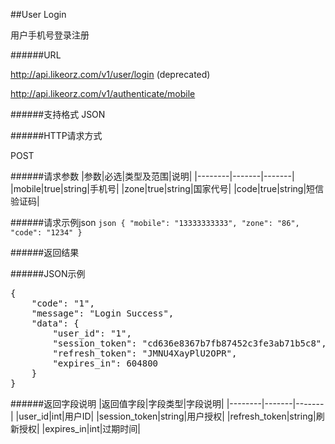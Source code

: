 ##User Login用户手机号登录注册######URLhttp://api.likeorz.com/v1/user/login    (deprecated)http://api.likeorz.com/v1/authenticate/mobile######支持格式JSON######HTTP请求方式POST######请求参数|参数|必选|类型及范围|说明||--------|-------|-------||mobile|true|string|手机号||zone|true|string|国家代号||code|true|string|短信验证码|######请求示例json`json{    "mobile": "13333333333",    "zone": "86",    "code": "1234"}`######返回结果######JSON示例<pre>{    "code": "1",     "message": "Login Success",     "data": {        "user_id": "1",         "session_token": "cd636e8367b7fb87452c3fe3ab71b5c8",         "refresh_token": "JMNU4XayPlU2OPR",         "expires_in": 604800    }}</pre>######返回字段说明|返回值字段|字段类型|字段说明||--------|-------|-------||user_id|int|用户ID||session_token|string|用户授权||refresh_token|string|刷新授权||expires_in|int|过期时间|